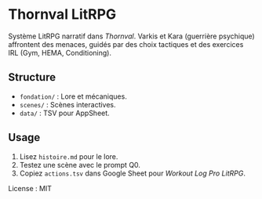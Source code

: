 # Thornval LitRPG
Système LitRPG narratif dans *Thornval*. Varkis et Kara (guerrière psychique) affrontent des menaces, guidés par des choix tactiques et des exercices IRL (Gym, HEMA, Conditioning).

## Structure
- `fondation/` : Lore et mécaniques.  
- `scenes/` : Scènes interactives.  
- `data/` : TSV pour AppSheet.  

## Usage
1. Lisez `histoire.md` pour le lore.  
2. Testez une scène avec le prompt Q0.  
3. Copiez `actions.tsv` dans Google Sheet pour *Workout Log Pro LitRPG*.  

License : MIT
